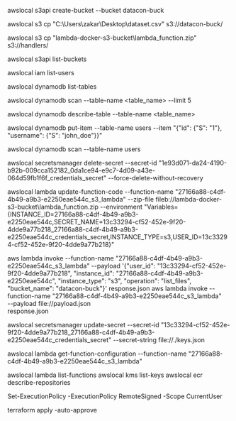 awslocal s3api create-bucket --bucket datacon-buck

awslocal s3 cp "C:\Users\zakar\Desktop\dataset.csv" s3://datacon-buck/

awslocal s3 cp "lambda-docker-s3-bucket\lambda_function.zip" s3://handlers/ 	

awslocal s3api list-buckets

awslocal iam list-users

awslocal dynamodb list-tables

awslocal dynamodb scan --table-name <table_name> --limit 5

awslocal dynamodb describe-table --table-name <table_name>

awslocal dynamodb put-item --table-name users --item "{\"id\": {\"S\": \"1\"}, \"username\": {\"S\": \"john_doe\"}}"

awslocal dynamodb scan --table-name users

awslocal secretsmanager delete-secret --secret-id "1e93d071-da24-4190-b92b-009cca152182_0da1ce94-e9c7-4d09-a43e-064d59fb1f6f_credentials_secret" --force-delete-without-recovery

awslocal lambda update-function-code --function-name "27166a88-c4df-4b49-a9b3-e2250eae544c_s3_lambda" --zip-file fileb://lambda-docker-s3-bucket\lambda_function.zip --environment "Variables={INSTANCE_ID=27166a88-c4df-4b49-a9b3-e2250eae544c,SECRET_NAME=13c33294-cf52-452e-9f20-4dde9a77b218_27166a88-c4df-4b49-a9b3-e2250eae544c_credentials_secret,INSTANCE_TYPE=s3,USER_ID=13c33294-cf52-452e-9f20-4dde9a77b218}"

aws lambda invoke --function-name "27166a88-c4df-4b49-a9b3-e2250eae544c_s3_lambda" --payload '{"user_id": "13c33294-cf52-452e-9f20-4dde9a77b218", "instance_id": "27166a88-c4df-4b49-a9b3-e2250eae544c", "instance_type": "s3", "operation": "list_files", "bucket_name": "datacon-buck"}' response.json
aws lambda invoke --function-name "27166a88-c4df-4b49-a9b3-e2250eae544c_s3_lambda" \
--payload file://payload.json \
response.json

awslocal secretsmanager update-secret --secret-id "13c33294-cf52-452e-9f20-4dde9a77b218_27166a88-c4df-4b49-a9b3-e2250eae544c_credentials_secret" --secret-string file://./keys.json 

awslocal lambda get-function-configuration --function-name "27166a88-c4df-4b49-a9b3-e2250eae544c_s3_lambda" 


awslocal lambda list-functions
awslocal kms list-keys
awslocal ecr describe-repositories

Set-ExecutionPolicy -ExecutionPolicy RemoteSigned -Scope CurrentUser

terraform apply -auto-approve
